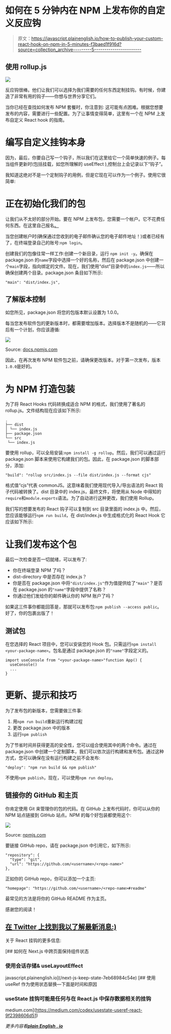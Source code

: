# 如何在 5 分钟内在 NPM 上发布你的自定义反应钩

> 原文：<https://javascript.plainenglish.io/how-to-publish-your-custom-react-hook-on-npm-in-5-minutes-f3baed1f916d?source=collection_archive---------5----------------------->

## 使用 rollup.js

![](img/d4be299396555af1718633c37fd0e5fc.png)

反应钩很棒。他们让我们可以选择为我们需要的任何东西定制挂钩。有时候，你建造了非常有用的钩子——你想与世界分享它们。

当你已经在查找如何发布 NPM 套餐时，你注意到:
这可能有点困难。根据您想要发布的内容，需要进行一些配置。为了让事情变得简单，这里有一个在 NPM 上发布自定义 React hook 的指南。

# 编写自定义挂钩本身

因为，最后，你要自己写一个钩子，所以我们在这里给它一个简单快速的例子。每当组件更新时(包括挂载，如您所理解的 useEffect ),控制台上会记录以下“钩子”。

我知道这绝对不是一个定制钩子的用例，但是它现在可以作为一个例子。使用它很简单:

# 正在初始化我们的包

让我们从不太好的部分开始。要在 NPM 上发布包，您需要一个帐户。它不花费任何东西。在这里自己报名[。](https://www.npmjs.com/)

当您创建帐户时(确保通过您收到的电子邮件确认您的电子邮件地址！)或者已经有了，在终端登录自己的账号:`npm login`。

创建我们的包像往常一样工作:创建一个新目录，运行
`npm init -y`。确保在 package.json 的`name`字段中选择一个好的名称，然后在 package.json 中创建一个`main`字段，指向绑定的文件。现在，我们使用“dist”目录中的`index.js`——所以确保创建两个目录。package.json 条目如下所示:

```
"main": "dist/index.js",
```

## 了解版本控制

如您所见，package.json 将您的包版本默认设置为 1.0.0。

每当您发布软件包的更新版本时，都需要增加版本。选择版本不是随机的——它背后有一个计划，你应该遵循:

![](img/51352c812f7dae3659f7d24f1573c7eb.png)

Source: [docs.npmjs.com](https://docs.npmjs.com/about-semantic-versioning)

因此，在再次发布 NPM 软件包之前，请确保更改版本。对于第一次发布，版本`1.0.0`是好的。

# 为 NPM 打造包装

为了将 React Hooks 代码转换成适合 NPM 的格式，我们使用了著名的 rollup.js。文件结构现在应该如下所示:

```
.
├── dist
│ └── index.js
├── package.json
└── src
 └── index.js
```

要使用 rollup，可以全局安装:`npm install -g rollup`。然后，我们可以通过运行 package.json 脚本来使用它构建我们的包。因此，在 package.json 的脚本部分，添加:

```
"build": "rollup src/index.js --file dist/index.js --format cjs"
```

格式值“cjs”代表 commonJS。这意味着我们使用现代导入/导出语法的 React 钩子代码被转换了。dist 目录中的 index.js，最终文件，将使用从 Node 中得知的`require`和`module.exports`语法。为了自动进行这种更改，我们使用 Rollup。

我们写的想要发布的 React 钩子可以复制到 src 目录里面的 index.js 中。然后，您应该能够运行`npm run build`，在 dist/index.js 中生成格式化的 React Hook 它应该如下所示:

# 让我们发布这个包

最后一次检查是否一切就绪，可以发布了:

*   你在终端登录 NPM 了吗？
*   dist-directory 中是否存在 index.js？
*   你是否在 package.json 中将`"dist/index.js"`作为值提供给了`"main"`？是否在 package.json 的`"name"`字段中提供了名称？
*   你通过他们发给你的邮件确认你的 NPM 账户了吗？

如果这三件事你都能回答是，那就可以发布包:`npm publish --access public`。好了，你的包裹出版了！

## 测试包

在您选择的 React 项目中，您可以安装您的 Hook 包。只需运行`npm install <your-package-name>`。包名是通过 package.json 的`"name"`字段定义的。

```
import useConsole from "<your-package-name>"function App() {
  useConsole()
  ...
}
```

# 更新、提示和技巧

为了发布包的新版本，您需要做三件事:

1.  用`npm run build`重新运行构建过程
2.  更改 package.json 中的版本
3.  运行`npm publish`

为了节省时间并获得更高的安全性，您可以组合使用其中的两个命令。通过在 package.json 中创建一个定制脚本，我们可以依次运行构建和发布包。通过这种方式，您可以确保在没有运行构建之前不会发布:

```
"deploy": "npm run build && npm publish"
```

不使用`npm publish`，现在，可以使用`npm run deploy`。

## 链接你的 GitHub 和主页

你肯定使用 Git 来管理你的包的代码。在 GitHub 上发布代码时，你可以从你的 NPM 站点链接到 GitHub 站点。NPM 的每个好包装都使用这个:

![](img/dde63dd4d083ae7193d971e531ea9a1d.png)

Source: [npmjs.com](https://www.npmjs.com/package/react)

要链接 GitHub repo，请在 package.json 中引用它，如下所示:

```
"repository": {
  "type": "git",
  "url": "https://github.com/<username>/<repo-name>"
},
```

正如你的 GitHub repo，你可以添加一个主页:

```
"homepage": "https://github.com/<username>/<repo-name>#readme"
```

最常见的方法是将你的 GitHub README 作为主页。

感谢您的阅读！

## [在 Twitter 上找到我以了解最新消息:)](https://twitter.com/louispetrik)

关于 React 挂钩的更多信息:

[](/next-js-keep-state-7eb68984c54e) [## 如何在 Next.js 中跨页面保持组件状态

### 使用会话存储& useLayoutEffect

javascript.plainenglish.io](/next-js-keep-state-7eb68984c54e) [](https://medium.com/codex/usestate-useref-react-9f2398606d51) [## 使用 useRef 作为使用状态替换—下面是时间和原因

### useState 挂钩可能是任何与在 React.js 中保存数据相关的挂钩

medium.com](https://medium.com/codex/usestate-useref-react-9f2398606d51) 

*更多内容看*[***plain English . io***](http://plainenglish.io/)